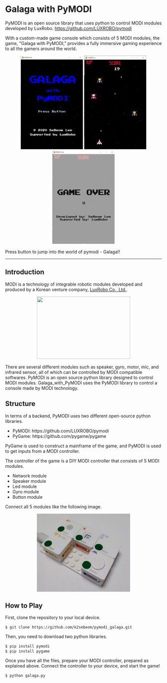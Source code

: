 # Galaga with PyMODI

PyMODI is an open source library that uses python to control MODI modules developed by LuxRobo.
<https://github.com/LUXROBO/pymodi>

With a custom-made game console which consists of 5 MODI modules, the game, "Galaga with PyMODI," provides a fully immersive gaming experience to all the gamers around the world.

<p align="center">
    <img src="https://github.com/k2sebeom/pymodi_galaga/blob/master/src/start_screen.JPG" width=200 height=300> 
    <img src="https://github.com/k2sebeom/pymodi_galaga/blob/master/src/game_screen.JPG" width=200 height=300> 
    <img src="https://github.com/k2sebeom/pymodi_galaga/blob/master/src/end_screen.JPG" width=200 height=300> 
</p>

Press button to jump into the world of pymodi - Galaga!!

--------

## Introduction

MODI is a technology of integrable robotic modules developed and produced by a Korean venture company, <a href="https://modi.luxrobo.com/">LuxRobo Co., Ltd.<a>. 

<p align="center">
    <img src="https://modi.luxrobo.com/img/main/friends01.jpg" width=300 height=200>    
</p>

There are several different modules such as speaker, gyro, motor, mic, and infrared sensor, all of which can be controlled by MODI compatible softwares. PyMODI is an open source python library designed to control MODI modules. Galaga_with_PyMODI uses the PyMODI library to control a console made by MODI technology.

## Structure

In terms of a backend, PyMODI uses two different open-source python libraries.
<ul>
    <li>PyMODI: https://github.com/LUXROBO/pymodi</li>
    <li>PyGame: https://github.com/pygame/pygame</li>
</ul>

PyGame is used to construct a mainframe of the game, and PyMODI is used to get inputs from a MODI controller.

The controller of the game is a DIY MODI controller that consists of 5 MODI modules.
<ul>
    <li>Network module</li>
    <li>Speaker module</li>
    <li>Led module</li>
    <li>Gyro module</li>
    <li>Button module</li>
</ul>

Connect all 5 modules like the following image.

<p align="center">
    <img src="https://github.com/k2sebeom/pymodi_galaga/blob/master/src/controller.JPG" width=300 height=250> 
</p>


## How to Play

First, clone the repository to your local device.

    $ git clone https://github.com/k2sebeom/pymodi_galaga.git

Then, you need to download two python libraries.

    $ pip install pymodi
    $ pip install pygame
 
Once you have all the files, prepare your MODI controller, prepared as explained above. Connect the controller to your device, and start the game!

    $ python galaga.py
    
